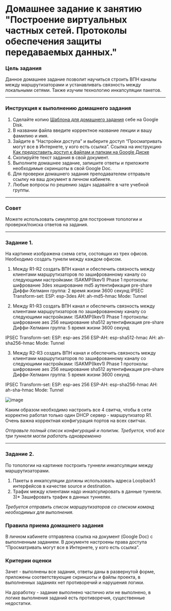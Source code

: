 # Домашнее задание к занятию "Построение виртуальных частных сетей. Протоколы обеспечения защиты передаваемых данных."

### Цель задания

Данное домашнее задание позволит научиться строить ВПН каналы между маршрутизаторами и устанавливать связность между локальными сетями. Также изучим технологию инкапсуляции пакетов.


------

### Инструкция к выполнению домашнего задания

1. Сделайте копию [Шаблона для домашнего задания](https://docs.google.com/document/d/1youKpKm_JrC0UzDyUslIZW2E2bIv5OVlm_TQDvH5Pvs/edit) себе на Google Disk.
2. В названии файла введите корректное название лекции и вашу фамилию и имя.
3. Зайдите в “Настройки доступа” и выберите доступ “Просматривать могут все в Интернете, у кого есть ссылка”.  Ссылка на инструкцию [Как предоставить доступ к файлам и папкам на Google Диске](https://support.google.com/docs/answer/2494822?hl=ru&co=GENIE.Platform%3DDesktop)
4. Скопируйте текст задания в свой документ.
5. Выполните домашнее задание, запишите ответы и приложите необходимые скриншоты в свой Google Doc.
6. Для проверки домашнего задания преподавателем отправьте ссылку на ваш документ в личном кабинете.
7. Любые вопросы по решению задач задавайте в чате учебной группы.

---

### Совет

Можете использовать симулятор для построения топологии и проверки/поиска ответов на задания. 

------

### Задание 1. 

На картинке изображена схема сети, состоящих из трех офисов. Необходимо создать тунели между каждом офисом.
1) Между R1-R2 создать ВПН канал и обеспечить связность между клиентами маршрутизаторов по зашифрованному каналу со следующими настройками:
ISAKMP(Ikev1) Phase 1 протоколы:
 шифрование 3des
 хеширование md5
 аутентификация pre-share
 Диффи-Хелманн группа: 2
 время жизни 3600 секунд
 IPSEC Transform-set:
 ESP: esp-3des
 AH: ah-md5-hmac
 Mode: Tunnel
 
2) Между R1-R3 создать ВПН канал и обеспечить связность между клиентами маршрутизаторов по зашифрованному каналу со следующими настройками:
ISAKMP(Ikev1) Phase 1 протоколы:
 шифрование aes 256
 хеширование sha512
 аутентификация pre-share
 Диффи-Хелманн группа: 5
 время жизни 3600 секунд
 
 IPSEC Transform-set:
 ESP: esp-aes 256
 ESP-AH: esp-sha512-hmac
 AH: ah-sha256-hmac
 Mode: Tunnel

 3) Между R2-R3 создать ВПН канал и обеспечить связность между клиентами маршрутизаторов по зашифрованному каналу со следующими настройками:
ISAKMP(Ikev1) Phase 1 протоколы:
 шифрование aes 256
 хеширование sha512
 аутентификация pre-share
 Диффи-Хелманн группа: 5
 время жизни 3600 секунд
 
 IPSEC Transform-set:
 ESP:  esp-aes 256
 ESP-AH: esp-sha256-hmac
 AH: ah-sha-hmac
 Mode: Tunnel
 
![image](https://user-images.githubusercontent.com/51816695/160147812-5bd15814-762e-4cec-b27e-e8a601f461da.png)

Каким образом необходимо настроить все 4 свитча, чтобы в сети корректно работал только один DHCP сервер - маршрутизатор R1.
Очень важна корректная конфигурация портов на всех свитчах.

*Отправьте полный список конфигураций и политик. Требуется, чтоб все три туннеля могли работать одновременно*

------

### Задание 2. 

По топологии на картинке построить туннели инкапсуляции между маршрутизаторами.  
1) Пакеты в инкапсуляции должны использовать адреса Loopback1 интерфейсов в качестве source и destination.
2) Трафик между клиентами надо инкапсулировать в данные туннели. 
3)* Зашифровать трафик в данных туннелях.

*Требуется отправить список маршрутизаторов со списком команд необходимых для выполнения.*


### Правила приема домашнего задания

В личном кабинете отправлена ссылка на документ (Google Doc) с выполненным заданием. В документе настроены права доступа “Просматривать могут все в Интернете, у кого есть ссылка”.

### Критерии оценки

Зачет - выполнены все задания, ответы даны в развернутой форме, приложены соответствующие скриншоты и файлы проекта, в выполненных заданиях нет противоречий и нарушения логики.

На доработку - задание выполнено частично или не выполнено, в логике выполнения заданий есть противоречия, существенные недостатки.
